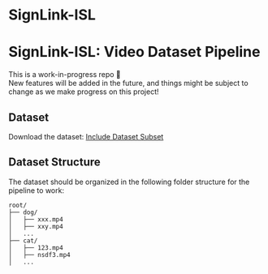 # SignLink-ISL

# **SignLink-ISL: Video Dataset Pipeline**

This is a work-in-progress repo 🙂  
New features will be added in the future, and things might be subject to change as we make progress on this project!

## **Dataset**

Download the dataset: [Include Dataset Subset](https://www.kaggle.com/datasets/naneet1/include-dataset-subset)

## **Dataset Structure**

The dataset should be organized in the following folder structure for the pipeline to work:

```plaintext
root/
├── dog/
│   ├── xxx.mp4
│   ├── xxy.mp4
│   ...
├── cat/
│   ├── 123.mp4
│   ├── nsdf3.mp4
│   ...

```
